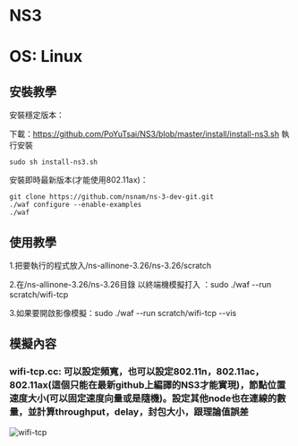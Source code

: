 # NS3
# OS: Linux
## 安裝教學
安裝穩定版本：

下載：https://github.com/PoYuTsai/NS3/blob/master/install/install-ns3.sh
執行安裝
```
sudo sh install-ns3.sh
```

安裝即時最新版本(才能使用802.11ax)：
```
git clone https://github.com/nsnam/ns-3-dev-git.git
./waf configure --enable-examples
./waf

```

## 使用教學
1.把要執行的程式放入/ns-allinone-3.26/ns-3.26/scratch

2.在/ns-allinone-3.26/ns-3.26目錄 以終端機模擬打入 ：sudo ./waf --run scratch/wifi-tcp 

3.如果要開啟影像模擬：sudo ./waf --run scratch/wifi-tcp --vis
## 模擬內容
### wifi-tcp.cc: 可以設定頻寬，也可以設定802.11n，802.11ac，802.11ax(這個只能在最新github上編譯的NS3才能實現)，節點位置速度大小(可以固定速度向量或是隨機)。設定其他node也在連線的數量，並計算throughput，delay，封包大小，跟理論值誤差
![wifi-tcp](image/wifi-tcp.gif)

